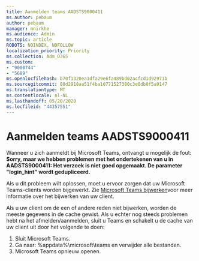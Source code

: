 ```yaml
---
title: Aanmelden teams AADSTS9000411
ms.author: pebaum
author: pebaum
manager: mnirkhe
ms.audience: Admin
ms.topic: article
ROBOTS: NOINDEX, NOFOLLOW
localization_priority: Priority
ms.collection: Adm_O365
ms.custom:
- "9000744"
- "5689"
ms.openlocfilehash: b70f1320ea1dfa29e6fa489bd02acfcd1d92971b
ms.sourcegitcommit: 88d2918aa51f4ba10771527380c3e0db0f5a9147
ms.translationtype: MT
ms.contentlocale: nl-NL
ms.lasthandoff: 05/20/2020
ms.locfileid: "44357551"
---
```

# <a name="addressing-teams-sign-in-error-aadsts9000411"></a>Aanmelden teams AADSTS9000411

Wanneer u zich aanmeldt bij Microsoft Teams, ontvangt u mogelijk de fout: **Sorry, maar we hebben problemen met het ondertekenen van u in AADSTS9000411: Het verzoek is niet goed opgemaakt. De parameter "login_hint" wordt gedupliceerd.**

Als u dit probleem wilt oplossen, moet u ervoor zorgen dat uw Microsoft Teams-clients worden bijgewerkt. Zie [Microsoft Teams bijwerken](https://support.office.com/article/Update-Microsoft-Teams-535a8e4b-45f0-4f6c-8b3d-91bca7a51db1)voor meer informatie over het bijwerken van uw client.

Als u uw client om de een of andere reden niet bijwerken, worden de meeste gegevens in de cache gewist. Als u echter nog steeds problemen hebt na het afmelden/aanmelden, sluit u Teams en schakelt u de cache van uw client uit door het volgende te doen:
1. Sluit Microsoft Teams.
2. Ga naar: %appdata%\microsoft\teams en verwijder alle bestanden.
3. Microsoft Teams opnieuw openen.
